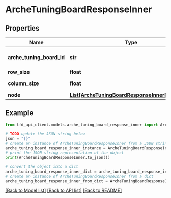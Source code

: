 # ArcheTuningBoardResponseInner


## Properties

Name | Type | Description | Notes
------------ | ------------- | ------------- | -------------
**arche_tuning_board_id** | **str** | Arche board identifier | [optional] 
**row_size** | **float** | Row size | [optional] 
**column_size** | **float** | Column size | [optional] 
**node** | [**List[ArcheTuningBoardResponseInnerNodeInner]**](ArcheTuningBoardResponseInnerNodeInner.md) |  | [optional] 

## Example

```python
from tfd_api_client.models.arche_tuning_board_response_inner import ArcheTuningBoardResponseInner

# TODO update the JSON string below
json = "{}"
# create an instance of ArcheTuningBoardResponseInner from a JSON string
arche_tuning_board_response_inner_instance = ArcheTuningBoardResponseInner.from_json(json)
# print the JSON string representation of the object
print(ArcheTuningBoardResponseInner.to_json())

# convert the object into a dict
arche_tuning_board_response_inner_dict = arche_tuning_board_response_inner_instance.to_dict()
# create an instance of ArcheTuningBoardResponseInner from a dict
arche_tuning_board_response_inner_from_dict = ArcheTuningBoardResponseInner.from_dict(arche_tuning_board_response_inner_dict)
```
[[Back to Model list]](../README.md#documentation-for-models) [[Back to API list]](../README.md#documentation-for-api-endpoints) [[Back to README]](../README.md)


